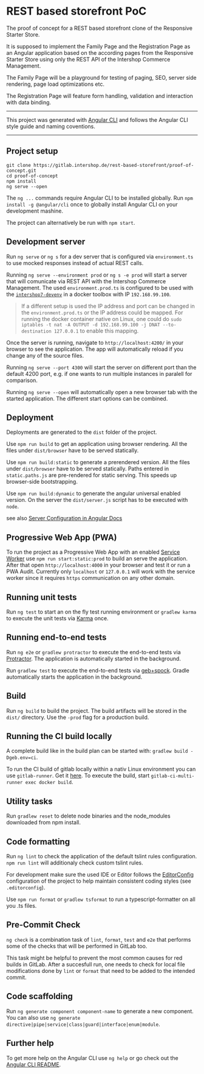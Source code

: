 # REST based storefront PoC

The proof of concept for a REST based storefront clone of the Responsive Starter Store.

It is supposed to implement the Family Page and the Registration Page as an Angular application based on the according pages from the Responsive Starter Store using only the REST API of the Intershop Commerce Management.

The Family Page will be a playground for testing of paging, SEO, server side rendering, page load optimizations etc.

The Registration Page will feature form handling, validation and interaction with data binding.

---

This project was generated with [Angular CLI](https://github.com/angular/angular-cli) and follows the Angular CLI style guide and naming coventions.

---

## Project setup

```
git clone https://gitlab.intershop.de/rest-based-storefront/proof-of-concept.git
cd proof-of-concept
npm install
ng serve --open
```
The `ng ...` commands require Angular CLI to be installed globally. Run `npm install -g @angular/cli` once to globally install Angular CLI on your development mashine.

The project can alternatively be run with `npm start`.

## Development server

Run `ng serve` or `ng s` for a dev server that is configured via `environment.ts` to use mocked responses instead of actual REST calls.

Running `ng serve --environment prod` or `ng s -e prod` will start a server that will comunicate via REST API with the Intershop Commerce Management. The used `environment.prod.ts` is configured to be used with the [`intershop7-devenv`](https://gitlab.intershop.de/rest-based-storefront/intershop7-devenv) in a docker toolbox with IP `192.168.99.100`. 

>If a different setup is used the IP address and port can be changed in the `environment.prod.ts` or the IP address could be mapped. For running the docker container native on Linux, one could do `sudo iptables -t nat -A OUTPUT -d 192.168.99.100 -j DNAT --to-destination 127.0.0.1` to enable this mapping.

Once the server is running, navigate to `http://localhost:4200/` in your browser to see the application. The app will automatically reload if you change any of the source files.

Running `ng serve --port 4300` will start the server on different port than the default 4200 port, e.g. if one wants to run multiple instances in paralell for comparison.

Running `ng serve --open` will automatically open a new browser tab with the started application. The different start options can be combined.

## Deployment

Deployments are generated to the `dist` folder of the project.

Use `npm run build` to get an application using browser rendering. All the files under `dist/browser` have to be served statically.

Use `npm run build:static` to generate a prerendered version. All the files under `dist/browser` have to be served statically. Paths entered in `static.paths.js` are pre-rendered for static serving. This speeds up browser-side bootstrapping.

Use `npm run build:dynamic` to generate the angular universal enabled version. On the server the `dist/server.js` script has to be executed with `node`.

see also [Server Configuration in Angular Docs](https://angular.io/guide/deployment#server-configuration)

## Progressive Web App (PWA)

To run the project as a Progressive Web App with an enabled [Service Worker](https://angular.io/guide/service-worker-getting-started) use `npm run start:static:prod` to build an serve the application. After that open `http://localhost:4000` in your browser and test it or run a PWA Audit. Currently only `localhost` or `127.0.0.1` will work with the service worker since it requires `https` communication on any other domain.

## Running unit tests

Run `ng test` to start an on the fly test running environment or `gradlew karma` to execute the unit tests via [Karma](https://karma-runner.github.io) once.

## Running end-to-end tests

Run `ng e2e` or `gradlew protractor` to execute the end-to-end tests via [Protractor](http://www.protractortest.org/).
The application is automatically started in the background.

Run `gradlew test` to execute the end-to-end tests via [geb+spock](http://www.gebish.org/).
Gradle automatically starts the application in the background.

## Build

Run `ng build` to build the project. The build artifacts will be stored in the `dist/` directory. Use the `-prod` flag for a production build.

## Running the CI build locally

A complete build like in the build plan can be started with:
`gradlew build -Dgeb.env=ci`.

To run the CI build of gitlab locally within a nativ Linux environment you can use `gitlab-runner`. Get it [here](https://gitlab.com/gitlab-org/gitlab-ci-multi-runner/blob/master/docs/install/bleeding-edge.md). To execute the build, start `gitlab-ci-multi-runner exec docker build`.

## Utility tasks

Run `gradlew reset` to delete node binaries and the node_modules downloaded from npm install.

## Code formatting

Run `ng lint` to check the application of the default tslint rules configuration. `npm run lint` will additionaly check custom tslint rules.

For development make sure the used IDE or Editor follows the [EditorConfig](http://editorconfig.org/) configuration of the project to help maintain consistent coding styles (see `.editorconfig`).

Use `npm run format` or `gradlew tsformat` to run a typescript-formatter on all you .ts files.

## Pre-Commit Check

`ng check` is a combination task of `lint`, `format`, `test` and `e2e` that performs some of the checks that will be performed in GitLab too. 

This task might be helpful to prevent the most common causes for red builds in GitLab. After a succesfull run, one needs to check for local file modifications done by `lint` or `format` that need to be added to the intended commit.

## Code scaffolding

Run `ng generate component component-name` to generate a new component. You can also use `ng generate directive|pipe|service|class|guard|interface|enum|module`.

## Further help

To get more help on the Angular CLI use `ng help` or go check out the [Angular CLI README](https://github.com/angular/angular-cli/blob/master/README.md).
